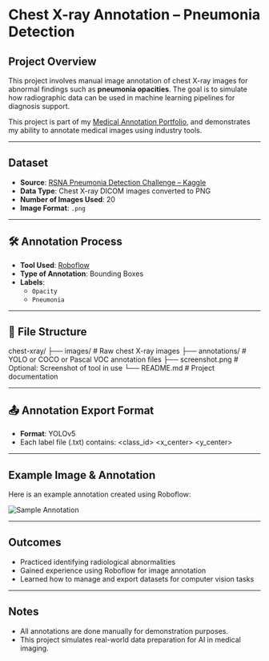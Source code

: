 # Chest X-ray Annotation – Pneumonia Detection

## Project Overview

This project involves manual image annotation of chest X-ray images for abnormal findings such as **pneumonia opacities**. The goal is to simulate how radiographic data can be used in machine learning pipelines for diagnosis support.

This project is part of my [Medical Annotation Portfolio](../..), and demonstrates my ability to annotate medical images using industry tools.

---

## Dataset

- **Source**: [RSNA Pneumonia Detection Challenge – Kaggle](https://www.kaggle.com/competitions/rsna-pneumonia-detection-challenge/data)
- **Data Type**: Chest X-ray DICOM images converted to PNG
- **Number of Images Used**: 20
- **Image Format**: `.png`

---

## 🛠️ Annotation Process

- **Tool Used**: [Roboflow](https://app.roboflow.com/)
- **Type of Annotation**: Bounding Boxes
- **Labels**:
  - `Opacity`
  - `Pneumonia`

---

## 📁 File Structure
chest-xray/
├── images/ # Raw chest X-ray images
├── annotations/ # YOLO or COCO or Pascal VOC annotation files
├── screenshot.png # Optional: Screenshot of tool in use
└── README.md # Project documentation

---

## 📤 Annotation Export Format

- **Format**: YOLOv5
- Each label file (.txt) contains:
<class_id> <x_center> <y_center> <width> <height>

---

## Example Image & Annotation

Here is an example annotation created using Roboflow:

![Sample Annotation](./screenshot.png)

---

## Outcomes

- Practiced identifying radiological abnormalities
- Gained experience using Roboflow for image annotation
- Learned how to manage and export datasets for computer vision tasks

---

## Notes

- All annotations are done manually for demonstration purposes.
- This project simulates real-world data preparation for AI in medical imaging.
